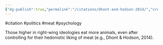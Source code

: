 ```yaml
---
{"dg-publish":true,"permalink":"/citations/dhont-and-hodson-2014/","created":"2025-10-23T17:42:44.790+01:00","updated":"2025-10-23T18:06:08.799+01:00"}
---
```


#citation #politics #meat #psychology 

Those higher in right-wing ideologies eat more animals, even after controlling for their hedonistic liking of meat (e.g., Dhont & Hodson, 2014).